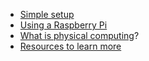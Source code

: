- [Simple setup](setup.md)
- [Using a Raspberry Pi](using.md)
- [What is physical computing](physical.md)?
- [Resources to learn more](resources.md)
